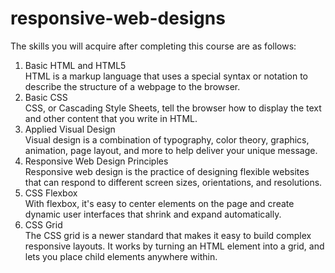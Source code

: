 # responsive-web-designs
The skills you will acquire after completing this course are as follows:</br>

1) Basic HTML and HTML5</br>
HTML is a markup language that uses a special syntax or notation to describe the structure of a webpage to the browser.</br>
2) Basic CSS</br>
CSS, or Cascading Style Sheets, tell the browser how to display the text and other content that you write in HTML.</br>
3) Applied Visual Design</br>
Visual design is a combination of typography, color theory, graphics, animation, page layout, and more to help deliver your unique message.</br>
4) Responsive Web Design Principles</br>
Responsive web design is the practice of designing flexible websites that can respond to different screen sizes, orientations, and resolutions.</br>
5) CSS Flexbox</br>
With flexbox, it's easy to center elements on the page and create dynamic user interfaces that shrink and expand automatically.</br>
6) CSS Grid</br>
The CSS grid is a newer standard that makes it easy to build complex responsive layouts. It works by turning an HTML element into a grid, and lets you place child elements anywhere within.
